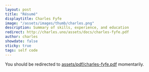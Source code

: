 ```yaml
---
layout: post
title: "Résumé"
displaytitle: Charles Fyfe
image: "/assets/images/thumb/charles.png"
description: Summary of skills, experience, and education
redirect: http://charles.uno/assets/docs/charles-fyfe.pdf
author: charles
showdate: false
sticky: true
tags: self code
---
```


You should be redirected to [assets/pdf/charles-fyfe.pdf](http://charles.uno/assets/pdf/charles-fyfe.pdf) momentarily.
